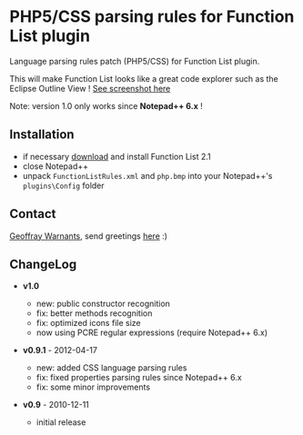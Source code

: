 PHP5/CSS parsing rules for Function List plugin
===============================================

Language parsing rules patch (PHP5/CSS) for Function List plugin.

This will make Function List looks like a great code explorer such as the Eclipse Outline View ! [See screenshot here](http://www.geoffray.be/blog/php/patch-php5-pour-npp-function-list)

Note: version 1.0 only works since **Notepad++ 6.x** !

Installation
------------

- if necessary [download](http://sourceforge.net/projects/npp-plugins/files/Function%20List/) and install Function List 2.1
- close Notepad++
- unpack `FunctionListRules.xml` and `php.bmp` into your Notepad++'s `plugins\Config` folder

Contact
-------

[Geoffray Warnants](http://www.geoffray.be), send greetings [here](http://www.geoffray.be/blog/php/patch-php5-pour-npp-function-list) :)

ChangeLog
---------

- **v1.0**
    - new: public constructor recognition
    - fix: better methods recognition
    - fix: optimized icons file size
    - now using PCRE regular expressions (require Notepad++ 6.x)

- **v0.9.1** - 2012-04-17
    - new: added CSS language parsing rules
    - fix: fixed properties parsing rules since Notepad++ 6.x
    - fix: some minor improvements

- **v0.9** - 2010-12-11
    - initial release